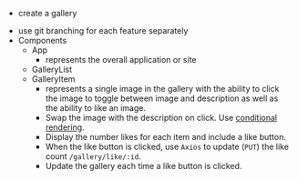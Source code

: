 - create a gallery
<!-- - Use `axios` to retrieve (`GET`) data from to `/gallery` and store it in `App.js`. -->
- use git branching for each feature separately 
- Components
    - App
        - represents the overall application or site 
    - GalleryList
        <!-- - represents the gallery of images. By componentizing, we could reuse this component in different applications -->
        <!-- - pass it the gallery data stored in `App` via `props` -->
        <!-- - Iterate (loop over) the list of gallery data -->
        <!-- - Display all of the images on the screen. -->
    - GalleryItem
        - represents a single image in the gallery with the ability to click the image to toggle between image and description as well as the ability to like an image.
        <!-- - pass it the individual gallery item via `props` -->
        <!-- - Update the `GalleryList` to use this component to display an image. -->
        - Swap the image with the description on click. Use [conditional rendering](https://reactjs.org/docs/conditional-rendering.html).
        - Display the number likes for each item and include a like button.
        - When the like button is clicked, use `Axios` to update (`PUT`) the like count `/gallery/like/:id`.
        - Update the gallery each time a like button is clicked.
